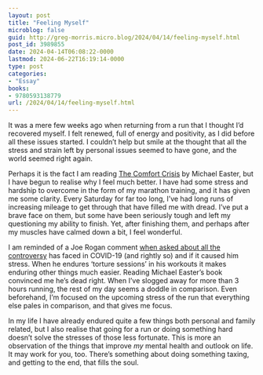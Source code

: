```yaml
---
layout: post
title: "Feeling Myself"
microblog: false
guid: http://greg-morris.micro.blog/2024/04/14/feeling-myself.html
post_id: 3989855
date: 2024-04-14T06:08:22-0000
lastmod: 2024-06-22T16:19:14-0000
type: post
categories:
- "Essay"
books:
- 9780593138779
url: /2024/04/14/feeling-myself.html
---
```

It was a mere few weeks ago when returning from a run that I thought I’d recovered myself. I felt renewed, full of energy and positivity, as I did before all these issues started. I couldn’t help but smile at the thought that all the stress and strain left by personal issues seemed to have gone, and the world seemed right again. 

Perhaps it is the fact I am reading [The Comfort Crisis](https://micro.blog/books/9780593138779) by Michael Easter, but I have begun to realise why I feel much better. I have had some stress and hardship to overcome in the form of my marathon training, and it has given me some clarity. Every Saturday for far too long, I’ve had long runs of increasing mileage to get through that have filled me with dread. I’ve put a brave face on them, but some have been seriously tough and left my questioning my ability to finish. Yet, after finishing them, and perhaps after my muscles have calmed down a bit, I feel wonderful. 

I am reminded of a Joe Rogan comment [when asked about all the controversy](https://youtu.be/gk4tEO4jDUM?si=fZgm2N0ipv2MZbD0) has faced in COVID-19 (and rightly so) and if it caused him stress. When he endures ‘torture sessions’ in his workouts it makes enduring other things much easier. Reading Michael Easter’s book convinced me he’s dead right. When I’ve slogged away for more than 3 hours running, the rest of my day seems a doddle in comparison. Even beforehand, I’m focused on the upcoming stress of the run that everything else pales in comparison, and that gives me focus.

In my life I have already endured quite a few things both personal and family related, but I also realise that going for a run or doing something hard doesn’t solve the stresses of those less fortunate. This is more an observation of the things that improve *my* mental health and outlook on life. It may work for you, too. There’s something about doing something taxing, and getting to the end, that fills the soul. 

